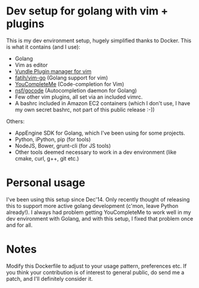 Dev setup for golang with vim + plugins
========================================

This is my dev environment setup, hugely simplified thanks to Docker. This is what it contains (and I use):

* Golang
* Vim as editor
* [Vundle Plugin manager for vim](https://github.com/gmarik/Vundle.vim)
* [fatih/vim-go](https://github.com/fatih/vim-go) (Golang support for vim)
* [YouCompleteMe](https://github.com/Valloric/YouCompleteMe) (Code-completion for Vim)
* [nsf/gocode](https://github.com/nsf/gocode) (Autocompletion daemon for Golang)
* Few other vim plugins, all set via an included vimrc.
* A bashrc included in Amazon EC2 containers (which I don't use, I have my own secret bashrc, not part of this public release :-))

Others:

* AppEngine SDK for Golang, which I've been using for some projects.
* Python, iPython, pip (for tools)
* NodeJS, Bower, grunt-cli (for JS tools)
* Other tools deemed necessary to work in a dev environment (like cmake, curl, g++, git etc.)

Personal usage
===============
I've been using this setup since Dec'14. Only recently thought of releasing this to support more active golang development (c'mon, leave Python already!). I always had problem getting YouCompleteMe to work well in my dev environment with Golang, and with this setup, I fixed that problem once and for all.

Notes
======
Modify this Dockerfile to adjust to your usage pattern, preferences etc. If you think your contribution is of interest to general public, do send me a patch, and I'll definitely consider it.
